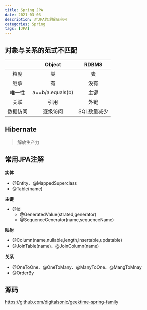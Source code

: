 ```yaml
---
title: Spring JPA
date: 2021-03-03
description: 对JPA的理解及应用
categories: Spring
tags: [JPA]
---
```

<!--!more-->

## 对象与关系的范式不匹配

|          |      Object      |    RDBMS    |
| :------: | :--------------: | :---------: |
|   粒度   |        类        |     表      |
|   继承   |        有        |    没有     |
|  唯一性  | a==b/a.equals(b) |    主键     |
|   关联   |       引用       |    外键     |
| 数据访问 |     逐级访问     | SQL数量减少 |

## Hibernate

> 解放生产力 

## 常用JPA注解

**实体**

- @Entity、@MappedSuperclass
- @Table(name)

**主键**

- @Id
  - @GeneratedValue(strated,generator)
  - @SequenceGenerator(name,sequenceName)

**映射**

- @Column(name,nullable,length,insertable,updatable)
- @JoinTable(name)、@JoinColumn(name)

**关系**

- @OneToOne、@OneToMany、@ManyToOne、@MangToMnay
- @OrderBy

## 源码

https://github.com/digitalsonic/geektime-spring-family